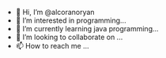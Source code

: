 - 👋 Hi, I’m @alcoranoryan
- 👀 I’m interested in programming...
- 🌱 I’m currently learning java programming...
- 💞️ I’m looking to collaborate on ...
- 📫 How to reach me ...

<!---
alcoranoryan/alcoranoryan is a ✨ special ✨ repository because its `README.md` (this file) appears on your GitHub profile.
You can click the Preview link to take a look at your changes.
--->
